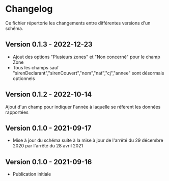 <MenuSchema />

# Changelog

Ce fichier répertorie les changements entre différentes versions d'un schéma.

## Version 0.1.3 - 2022-12-23

- Ajout des options "Plusieurs zones" et "Non concerné" pour le champ Zone
- Tous les champs sauf "sirenDeclarant","sirenCouvert","nom","naf","cj","annee" sont désormais optionnels

## Version 0.1.2 - 2022-10-14

Ajout d'un champ pour indiquer l'année à laquelle se réfèrent les données rapportées

## Version 0.1.0 - 2021-09-17

- Mise à jour du schéma suite à la mise à jour de l'arrêté du 29 décembre 2020 par l'arrêté du 28 avril 2021

## Version 0.1.0 - 2021-09-16

- Publication initiale
